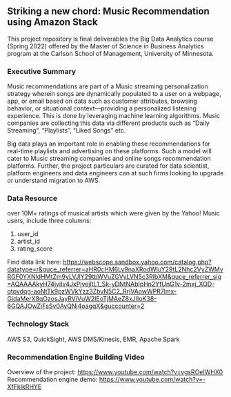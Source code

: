 ## Striking a new chord: Music Recommendation using Amazon Stack
This project repository is final deliverables the Big Data Analytics course (Spring 2022) offered by the Master of Science in Business Analytics program at the Carlson School of Management, University of Minnesota.

### Executive Summary

Music recommendations are part of a Music streaming personalization strategy wherein songs are dynamically populated to a user on a webpage, app, or email based on data such as customer attributes, browsing behavior, or situational context—providing a personalized listening experience. This is done by leveraging machine learning algorithms. Music companies are collecting this data via different products such as “Daily Streaming”, “Playlists”, “Liked Songs” etc. 

Big data plays an important role in enabling these recommendations for real-time playlists and advertising on these platforms. Such a model will cater to Music streaming companies and online songs recommendation platforms. Further, the project particulars are curated for data scientist, platform engineers and data engineers can at such firms looking to upgrade or understand migration to AWS.

### Data Resource
over 10M+ ratings of musical artists which were given by the Yahoo! Music users, include three columns:
1. user_id
2. artist_id
3. rating_score

Find data link here:
https://webscope.sandbox.yahoo.com/catalog.php?datatype=r&guce_referrer=aHR0cHM6Ly9naXRodWIuY29tL2Nhc2VyZWMvRGF0YXNldHMtZm9yLVJlY29tbWVuZGVyLVN5c3RlbXM&guce_referrer_sig=AQAAAAkyH74jyiIv4JxPjvejltL1_Sk-yDNtNAbIpHn2YfUnG1v-2mxj_XOD-qtpvdqg-aoNtTk9pzWVkYzz3ZbvN5C2_RrjVAowWPR7lmx-GidaMerX8qOzosJayRViVuW2IEoTjMAeZ8xJlIoK38-6GQAJOwZjFsSv0AyQNj4oagqX&guccounter=2


### Technology Stack
AWS S3, QuickSight, AWS DMS/Kinesis, EMR, Apache Spark

### Recommendation Engine Building Video
Overview of the project: https://www.youtube.com/watch?v=vgsROeIWHX0
Recommendation engine demo: https://www.youtube.com/watch?v=-XfFkIkRHYE





